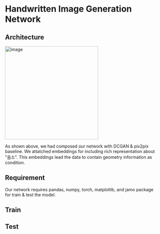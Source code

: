 # Handwritten Image Generation Network

## Architecture
<img width="307" alt="image" src="https://github.com/Tim3s/font_generation/assets/84570397/a26702cc-f26b-4a7a-9ca4-cd85700b2b60">

As shown above, we had composed our network with DCGAN & pix2pix baseline. We attatched embeddings for including rich representation about "음소". This embeddings lead the data to contain geometry information as condition.

## Requirement
Our network requires pandas, numpy, torch, matplotlib, and jamo package for train & test the model.

## Train

## Test
